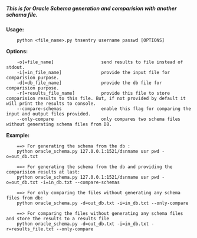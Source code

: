 ##### This is for Oracle Schema generation and comparision with another schama file.

**Usage:**

        python <file_name>.py tnsentry username passwd [OPTIONS]

**Options:**
    
        -o[=file_name]                  send results to file instead of stdout.
        -i[=in_file_name]               provide the input file for comparision purpose.
        -d[=db_file_name]               provide the db file for comparision purpose.
        -r[=results_file_name]          provide this file to store comparision results to this file. But, if not provided by default it will print the results to console.
        --compare-schemas               enable this flag for comparing the input and output files provided.
        --only-compare                  only compares two schema files without generating schema files from DB.

**Example:**

        ==> For generating the schema from the db :
        python oracle_schema.py 127.0.0.1:1521/dsnname usr pwd -o=out_db.txt

        ==> For generating the schema from the db and providing the comparision results at last:
        python oracle_schema.py 127.0.0.1:1521/dsnname usr pwd -o=out_db.txt -i=in_db.txt --compare-schemas

        ==> For only comparing the files without generating any schema files from db:
        python oracle_schema.py -d=out_db.txt -i=in_db.txt --only-compare

        ==> For comparing the files without generating any schema files and store the results to a results file
        python oracle_schema.py -d=out_db.txt -i=in_db.txt -r=results_file.txt --only-compare
